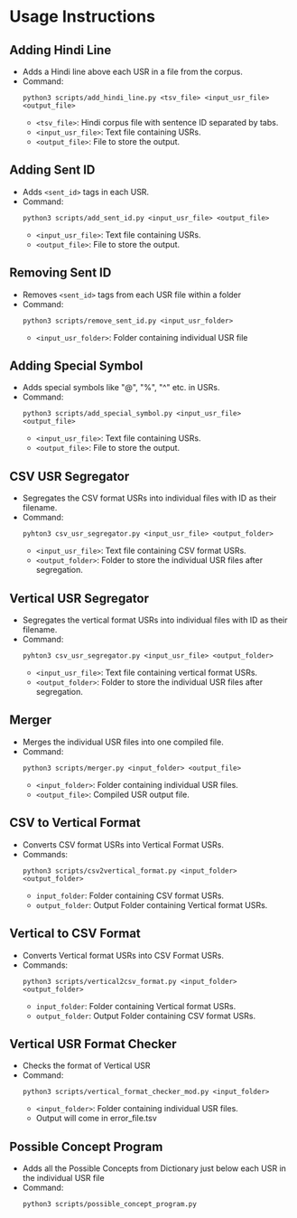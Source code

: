 # Usage Instructions

## Adding Hindi Line
- Adds a Hindi line above each USR in a file from the corpus.
- Command:
    ```
    python3 scripts/add_hindi_line.py <tsv_file> <input_usr_file> <output_file>
    ```
    - `<tsv_file>`: Hindi corpus file with sentence ID separated by tabs.
    - `<input_usr_file>`: Text file containing USRs.
    - `<output_file>`: File to store the output.

## Adding Sent ID
- Adds `<sent_id>` tags in each USR.
- Command:
    ```
    python3 scripts/add_sent_id.py <input_usr_file> <output_file>
    ```
    - `<input_usr_file>`: Text file containing USRs.
    - `<output_file>`: File to store the output.

## Removing Sent ID
- Removes `<sent_id>` tags from each USR file within a folder
- Command:
    ```
    python3 scripts/remove_sent_id.py <input_usr_folder> 
    ```
    - `<input_usr_folder>`: Folder containing individual USR file 

## Adding Special Symbol
- Adds special symbols like "@", "%", "^" etc. in USRs.
- Command:
    ```
    python3 scripts/add_special_symbol.py <input_usr_file> <output_file>
    ```
    - `<input_usr_file>`: Text file containing USRs.
    - `<output_file>`: File to store the output.

## CSV USR Segregator
- Segregates the CSV format USRs into individual files with ID as their filename.
- Command:
    ```
    pyhton3 csv_usr_segregator.py <input_usr_file> <output_folder>
    ```
    - `<input_usr_file>`: Text file containing CSV format USRs.
    - `<output_folder>`: Folder to store the individual USR files after segregation.

## Vertical USR Segregator
- Segregates the vertical format USRs into individual files with ID as their filename.
- Command:
    ```
    pyhton3 csv_usr_segregator.py <input_usr_file> <output_folder>
    ```
    - `<input_usr_file>`: Text file containing vertical format USRs.
    - `<output_folder>`: Folder to store the individual USR files after segregation.

## Merger
- Merges the individual USR files into one compiled file.
- Command:
    ```
    python3 scripts/merger.py <input_folder> <output_file>
    ```
    - `<input_folder>`: Folder containing individual USR files.
    - `<output_file>`: Compiled USR output file.

## CSV to Vertical Format
- Converts CSV format USRs into Vertical Format USRs.
- Commands:
    ```
    python3 scripts/csv2vertical_format.py <input_folder> <output_folder>
    ```
    - `input_folder`: Folder containing CSV format USRs.
    - `output_folder`: Output Folder containing Vertical format USRs.

## Vertical to CSV Format
- Converts Vertical format USRs into CSV Format USRs.
- Commands:
    ```
    python3 scripts/vertical2csv_format.py <input_folder> <output_folder>
    ```
    - `input_folder`: Folder containing Vertical format USRs.
    - `output_folder`: Output Folder containing CSV format USRs.

## Vertical USR Format Checker
- Checks the format of Vertical USR 
- Command:
    ```
    python3 scripts/vertical_format_checker_mod.py <input_folder>
    ```
    - `<input_folder>`: Folder containing individual USR files.
    - Output will come in error_file.tsv

## Possible Concept Program
- Adds all the Possible Concepts from Dictionary just below each USR in the individual USR file
- Command:
    ```
    python3 scripts/possible_concept_program.py
    ```
